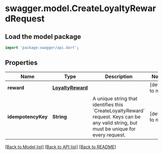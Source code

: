# swagger.model.CreateLoyaltyRewardRequest

## Load the model package
```dart
import 'package:swagger/api.dart';
```

## Properties
Name | Type | Description | Notes
------------ | ------------- | ------------- | -------------
**reward** | [**LoyaltyReward**](LoyaltyReward.md) |  | [default to null]
**idempotencyKey** | **String** | A unique string that identifies this &#x60;CreateLoyaltyReward&#x60; request.  Keys can be any valid string, but must be unique for every request. | [default to null]

[[Back to Model list]](../README.md#documentation-for-models) [[Back to API list]](../README.md#documentation-for-api-endpoints) [[Back to README]](../README.md)

